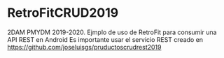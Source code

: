 # RetroFitCRUD2019
2DAM PMYDM 2019-2020. Ejmplo de uso de RetroFit para consumir una API REST en Android
Es importante usar el servicio REST creado en
https://github.com/joseluisgs/pruductoscrudrest2019
